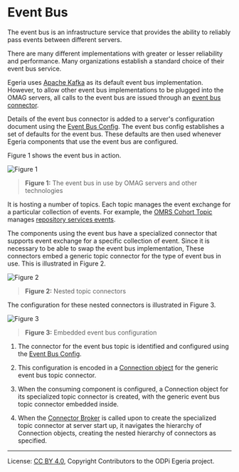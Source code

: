 <!-- SPDX-License-Identifier: CC-BY-4.0 -->
<!-- Copyright Contributors to the ODPi Egeria project. -->

# Event Bus

The event bus is an infrastructure service that provides
the ability to reliably pass events between different servers.

There are many different implementations with greater or
lesser reliability and performance.
Many organizations establish a standard choice of their event
bus service.

Egeria uses [Apache Kafka](https://kafka.apache.org/)
as its default event bus implementation.
However, to allow other event bus implementations to
be plugged into the OMAG servers, all calls to the
event bus are issued through an
[event bus connector](../../../adapters/open-connectors/event-bus-connectors).

Details of the event bus connector is added to a server's configuration
document using the [Event Bus Config](../user/configuring-event-bus.md).
The event bus config establishes a set of defaults for the
event bus.  These defaults are then used whenever Egeria components
that use the event bus are configured.

Figure 1 shows the event bus in action.

![Figure 1](event-bus-role.png#pagewidth)
> **Figure 1:** The event bus in use by OMAG servers and other technologies

It is hosting a number of topics.  Each topic manages the event exchange
for a particular collection of events.  For example, the
[OMRS Cohort Topic](../../../repository-services/docs/omrs-event-topic.md)
manages [repository services events](../../../repository-services/docs/event-descriptions).

The components using the event bus have a specialized connector that
supports event exchange for a specific collection of event.
Since it is necessary to be able to swap the event bus implementation,
These connectors embed a generic topic connector for the type of
event bus in use.  This is illustrated in Figure 2.

![Figure 2](nested-topic-connectors.png)
> **Figure 2:** Nested topic connectors

The configuration for these nested connectors is illustrated in
Figure 3.

![Figure 3](embedded-event-bus-config.png#pagewidth)
> **Figure 3:** Embedded event bus configuration

1. The connector for the event bus topic is identified and
configured using the [Event Bus Config](../user/configuring-event-bus.md).

2. This configuration is encoded in a
[Connection object](../../../frameworks/open-connector-framework/docs/concepts/connection.md) for the
generic event bus topic connector.

3. When the consuming component is configured, a Connection object for
its specialized topic connector is created, with the generic event
bus topic connector embedded inside.

4. When the [Connector Broker](../../../frameworks/open-connector-framework/docs/concepts/connector-broker.md)
is called upon to create the specialized topic connector at server start up,
it navigates the hierarchy of Connection objects, creating the nested hierarchy of connectors
as specified.


----
License: [CC BY 4.0](https://creativecommons.org/licenses/by/4.0/),
Copyright Contributors to the ODPi Egeria project.